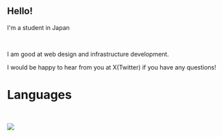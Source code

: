 ## Hello!

I'm a student in Japan

<br />

I am good at web design and infrastructure development.

I would be happy to hear from you at X(Twitter) if you have any questions!

# Languages

<br />

<img src="https://skillicons.dev/icons?i=golang,python,javascript,typescript,svelte,react,astro,zig,nextjs" /> <br /><br />
